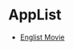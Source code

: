 # AppList

* [Englist Movie](https://apps.apple.com/us/app/watched-movies-and-tvshow/id1562116964)

